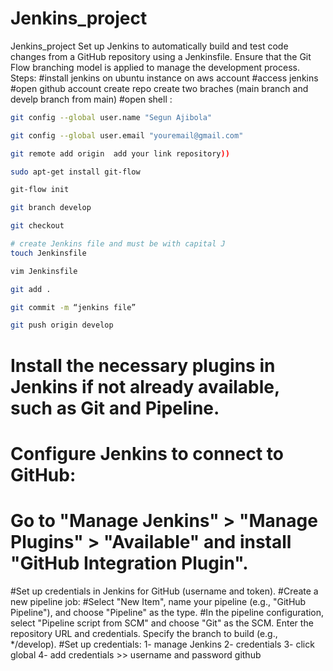 # Jenkins_project
Jenkins_project
Set up Jenkins to automatically build and test code changes from a GitHub repository using a Jenkinsfile. Ensure that the Git Flow branching model is applied to manage the development process.
Steps:
#install jenkins on ubuntu instance on aws account
#access jenkins 
#open github account create repo create two braches (main branch and develp branch from main)
#open shell :
```bash
git config --global user.name "Segun Ajibola"
```
```bash
git config --global user.email "youremail@gmail.com"
```
```bash
git remote add origin  add your link repository))
```
```bash
sudo apt-get install git-flow
```
```bash
git-flow init
```
```bash
git branch develop
```
```bash
git checkout
```
```bash
# create Jenkins file and must be with capital J
touch Jenkinsfile
```
```bash
vim Jenkinsfile
```
```bash
git add .
```
```bash
git commit -m “jenkins file”
```
```bash
git push origin develop
```
# Install the necessary plugins in Jenkins if not already available, such as Git and Pipeline.
# Configure Jenkins to connect to GitHub:
# Go to "Manage Jenkins" > "Manage Plugins" > "Available" and install "GitHub Integration Plugin".
#Set up credentials in Jenkins for GitHub (username and token).
#Create a new pipeline job:
#Select "New Item", name your pipeline (e.g., "GitHub Pipeline"), and choose "Pipeline" as the type.
#In the pipeline configuration, select "Pipeline script from SCM" and choose "Git" as the SCM.
Enter the repository URL and credentials.
Specify the branch to build (e.g., */develop).
#Set up credentials:
1- manage Jenkins 
2- credentials 
3- click global 
4- add credentials >> username and password github
